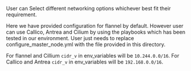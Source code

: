 User can Select different networking options whichever best fit their requirement.

Here we have provided configuration for flannel by default. However user can use Callico, Antrea and Cilium by using the playbooks which has been tested in our environment. 
User just needs to replace configure_master_node.yml with the file provided in this directory.

For flannel and Cillium ```cidr_v``` in env_variables will be ```10.244.0.0/16```.
For Callico and Antrea ```cidr_v``` in env_variables will be ```192.168.0.0/16```.

